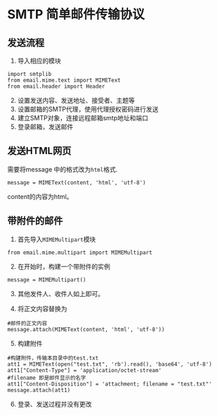 # SMTP 简单邮件传输协议

## 发送流程
1. 导入相应的模块   
```
import smtplib
from email.mime.text import MIMEText
from email.header import Header
```
2. 设置发送内容、发送地址、接受者、主题等
3. 设置邮箱的SMTP代理，使用代理授权密码进行发送
4. 建立SMTP对象，连接远程邮箱smtp地址和端口
5. 登录邮箱，发送邮件

## 发送HTML网页
需要将message 中的格式改为`html`格式.
```
message = MIMEText(content, 'html', 'utf-8')
```
content的内容为html。

## 带附件的邮件
1. 首先导入`MIMEMultipart`模块
```
from email.mime.multipart import MIMEMultipart
```

2. 在开始时，构建一个带附件的实例
```
message = MIMEMultipart()
```
3. 其他发件人、收件人如上即可。

4. 将正文内容替换为
```
#邮件的正文内容
message.attach(MIMEText(content, 'html', 'utf-8'))
```

5. 构建附件
```
#构建附件，传输本目录中的test.txt
att1 = MIMEText(open("test.txt", 'rb').read(), 'base64', 'utf-8')
att1["Content-Type"] = 'application/octet-stream'
#filename 即是邮件显示的名字
att1["Content-Disposition"] = 'attachment; filename = "test.txt"'
message.attach(att1)
```

6. 登录、发送过程并没有更改